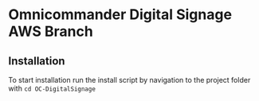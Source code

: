 # Omnicommander Digital Signage AWS Branch

## Installation
To start installation run the install script by navigation to the project folder with
`cd OC-DigitalSignage`